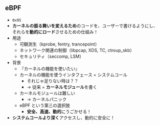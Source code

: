 ## eBPF

- `0x95`
- **カーネルの振る舞いを変えるため**のコードを、ユーザーで書けるようにし、それらを**動的にロード**させるための仕組み！
- 用途
  - 可観測生（kprobe, fentry, trancepoint）
  - ネットワーク関連の制御（libpcap, XDS, TC, ctroup_skb）
  - セキュリティ（seccomp, LSM）
- 背景
  - 『カーネルの機能を使いたい』
  - カーネルの機能を使うインタフェース = システムコール
    - それじゃ足りない時は？？
    - → 従来 = **カーネルモジュール**を書く
  - カーネルモジュールは難しい
    - → カーネルパニック
  - eBPF という第三の選択肢
    - **安全、高速、動的**にうごかせる！
- **システムコールより深く**アクセスし、動的に安全に！
